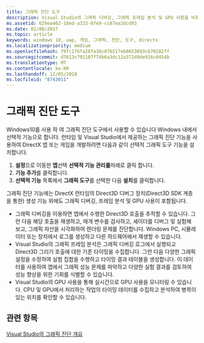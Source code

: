 ```yaml
---
title: 그래픽 진단 도구
description: Visual Studio의 그래픽 디버깅, 그래픽 프레임 분석 및 GPU 사용을 비롯하여 그래픽 진단 기능을 가져오고 사용하는 방법에 대해 알아봅니다.
ms.assetid: 629ea462-18ed-a333-07e9-cc87ea2dcd93
ms.date: 02/08/2017
ms.topic: article
keywords: windows 10, uwp, 게임, 그래픽, 진단, 도구, directx
ms.localizationpriority: medium
ms.openlocfilehash: f9fc1f6fa28fa36c876517eb0653693c670282ff
ms.sourcegitcommit: d7613c791107f74b6a3dc12a372d9de916c0454b
ms.translationtype: MT
ms.contentlocale: ko-KR
ms.lasthandoff: 12/05/2018
ms.locfileid: "8743011"
---
```

# <a name="graphics-diagnostics-tools"></a>그래픽 진단 도구



Windows10를 사용 하 여 그래픽 진단 도구에서 사용할 수 있습니다 Windows 내에서 선택적 기능으로 합니다. 런타임 및 Visual Studio에서 제공하는 그래픽 진단 기능을 사용하여 DirectX 앱 또는 게임을 개발하려면 다음과 같이 선택적 그래픽 도구 기능을 설치합니다.

1.  **설정**으로 이동한 **앱**선택 **선택적 기능 관리를**차례로 클릭 합니다.
2.  **기능 추가**를 클릭합니다.   
3.  **선택적 기능** 목록에서 **그래픽 도구**를 선택한 다음 **설치**를 클릭합니다.

그래픽 진단 기능에는 DirectX 런타임의 Direct3D 디버그 장치(Direct3D SDK 계층을 통한) 생성 기능 외에도 그래픽 디버깅, 프레임 분석 및 GPU 사용이 포함됩니다.

-   그래픽 디버깅을 이용하면 앱에서 수행한 Direct3D 호출을 추적할 수 있습니다. 그런 다음 해당 호출을 재생하고, 매개 변수를 검사하고, 셰이더를 디버그 및 실험해 보고, 그래픽 자산을 시각화하여 렌더링 문제를 진단합니다. Windows PC, 시뮬레이터 또는 장치에서 로그를 생성하고 다른 하드웨어에서 재생할 수 있습니다.
-   Visual Studio의 그래픽 프레임 분석은 그래픽 디버깅 로그에서 실행되고 Direct3D 그리기 호출에 대한 기준 타이밍을 수집합니다. 그런 다음 다양한 그래픽 설정을 수정하여 실험 집합을 수행하고 타이밍 결과 테이블을 생성합니다. 이 데이터를 사용하여 앱에서 그래픽 성능 문제를 파악하고 다양한 실험 결과를 검토하여 성능 향상을 위한 기회를 식별할 수 있습니다.
-   Visual Studio의 GPU 사용을 통해 실시간으로 GPU 사용을 모니터링 수 있습니다. CPU 및 GPU에서 처리하는 작업의 타이밍 데이터를 수집하고 분석하여 병목이 있는 위치를 확인할 수 있습니다.

## <a name="related-topics"></a>관련 항목


[Visual Studio의 그래픽 진단 개요](http://go.microsoft.com/fwlink/p/?LinkID=526382)

 

 





